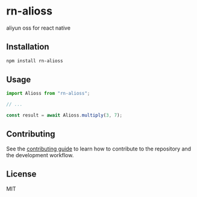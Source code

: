 # rn-alioss

aliyun oss for react native

## Installation

```sh
npm install rn-alioss
```

## Usage

```js
import Alioss from "rn-alioss";

// ...

const result = await Alioss.multiply(3, 7);
```

## Contributing

See the [contributing guide](CONTRIBUTING.md) to learn how to contribute to the repository and the development workflow.

## License

MIT
